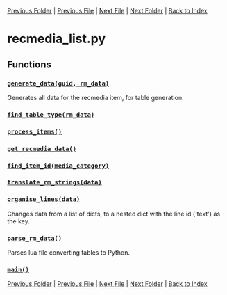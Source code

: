 [Previous Folder](../items/item_article.md) | [Previous File](literature_list.md) | [Next File](weapon_list.md) | [Next Folder](../objects/components.md) | [Back to Index](../../index.md)

# recmedia_list.py

## Functions

### [`generate_data(guid, rm_data)`](https://github.com/Vaileasys/pz-wiki_parser/blob/main/scripts/lists/recmedia_list.py#L15)

Generates all data for the recmedia item, for table generation.

### [`find_table_type(rm_data)`](https://github.com/Vaileasys/pz-wiki_parser/blob/main/scripts/lists/recmedia_list.py#L110)
### [`process_items()`](https://github.com/Vaileasys/pz-wiki_parser/blob/main/scripts/lists/recmedia_list.py#L128)
### [`get_recmedia_data()`](https://github.com/Vaileasys/pz-wiki_parser/blob/main/scripts/lists/recmedia_list.py#L147)
### [`find_item_id(media_category)`](https://github.com/Vaileasys/pz-wiki_parser/blob/main/scripts/lists/recmedia_list.py#L153)
### [`translate_rm_strings(data)`](https://github.com/Vaileasys/pz-wiki_parser/blob/main/scripts/lists/recmedia_list.py#L162)
### [`organise_lines(data)`](https://github.com/Vaileasys/pz-wiki_parser/blob/main/scripts/lists/recmedia_list.py#L176)

Changes data from a list of dicts, to a nested dict with the line id ('text') as the key.

### [`parse_rm_data()`](https://github.com/Vaileasys/pz-wiki_parser/blob/main/scripts/lists/recmedia_list.py#L185)

Parses lua file converting tables to Python.

### [`main()`](https://github.com/Vaileasys/pz-wiki_parser/blob/main/scripts/lists/recmedia_list.py#L194)


[Previous Folder](../items/item_article.md) | [Previous File](literature_list.md) | [Next File](weapon_list.md) | [Next Folder](../objects/components.md) | [Back to Index](../../index.md)
